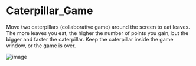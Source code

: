 # Caterpillar_Game

Move two caterpillars (collaborative game) around the screen to eat leaves. The more leaves you eat, the higher the number of points you gain, but the bigger and faster the caterpillar. Keep the caterpillar inside the game window, or the game is over.

![image](https://github.com/AbrilDm14/Caterpillar_Game/assets/130613750/224ceb26-7431-40ad-b26a-594962a85ec7)
